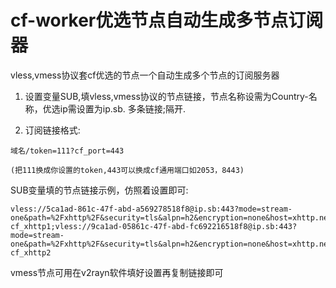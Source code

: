 # cf-worker优选节点自动生成多节点订阅器

vless,vmess协议套cf优选的节点一个自动生成多个节点的订阅服务器

1. 设置变量SUB,填vless,vmess协议的节点链接，节点名称设需为Country-名称，优选ip需设置为ip.sb. 多条链接;隔开.


2. 订阅链接格式:
```
域名/token=111?cf_port=443

(把111换成你设置的token,443可以换成cf通用端口如2053，8443)
```

SUB变量填的节点链接示例，仿照着设置即可:
```
vless://5ca1ad-861c-47f-abd-a569278518f8@ip.sb:443?mode=stream-one&path=%2Fxhttp%2F&security=tls&alpn=h2&encryption=none&host=xhttp.nez.com&fp=chrome&type=xhttp&sni=xhttp.nez.com#Country-cf_xhttp1;vless://9ca1ad-05861c-47f-abd-fc692216518f8@ip.sb:443?mode=stream-one&path=%2Fxhttp%2F&security=tls&alpn=h2&encryption=none&host=xhttp.nez.com&fp=chrome&type=xhttp&sni=xhttp.nez.com#Country-cf_xhttp2
```
vmess节点可用在v2rayn软件填好设置再复制链接即可
